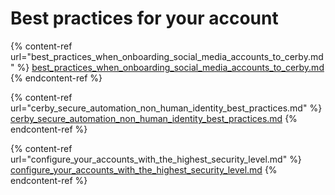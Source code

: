 # Best practices for your account

{% content-ref url="best_practices_when_onboarding_social_media_accounts_to_cerby.md" %}
[best\_practices\_when\_onboarding\_social\_media\_accounts\_to\_cerby.md](best_practices_when_onboarding_social_media_accounts_to_cerby.md)
{% endcontent-ref %}

{% content-ref url="cerby_secure_automation_non_human_identity_best_practices.md" %}
[cerby\_secure\_automation\_non\_human\_identity\_best\_practices.md](cerby_secure_automation_non_human_identity_best_practices.md)
{% endcontent-ref %}

{% content-ref url="configure_your_accounts_with_the_highest_security_level.md" %}
[configure\_your\_accounts\_with\_the\_highest\_security\_level.md](configure_your_accounts_with_the_highest_security_level.md)
{% endcontent-ref %}
